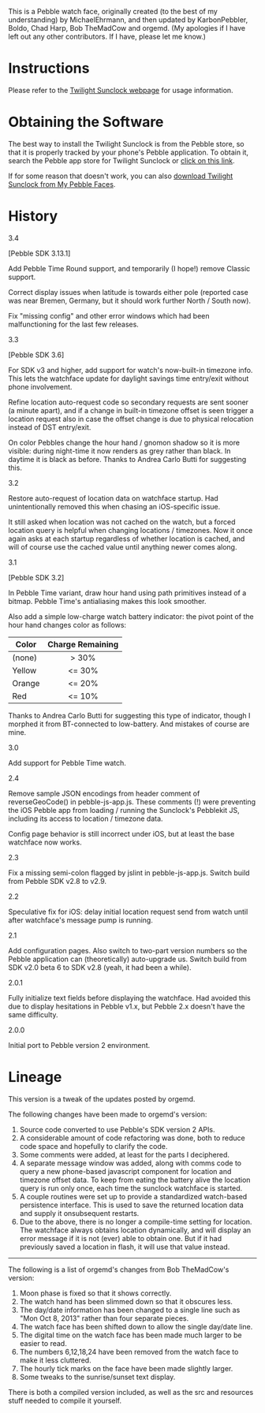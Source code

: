 This is a Pebble watch face, originally created (to the best of my understanding) by MichaelEhrmann, and then updated by KarbonPebbler, Boldo, Chad Harp, Bob TheMadCow and orgemd.  (My apologies if I have left out any other contributors.  If I have, please let me know.)

# Instructions

Please refer to the [Twilight Sunclock webpage](http://ewedel.github.io/pebble-sunclock/) for usage information.

# Obtaining the Software

The best way to install the Twilight Sunclock is from the Pebble store, so that it is properly tracked by your phone's Pebble application. To obtain it, search the Pebble app store for Twilight Sunclock or [click on this link](http://pblweb.com/appstore/52cbea986e5f7003cf000134/ "Twilight SunClock on the Pebble appstore").

If for some reason that doesn't work, you can also [download Twilight Sunclock from My Pebble Faces](http://www.mypebblefaces.com/apps/21510/9960/).

# History

3.4

[Pebble SDK 3.13.1]

Add Pebble Time Round support, and temporarily (I hope!) remove Classic support.

Correct display issues when latitude is towards either pole (reported case was near Bremen, Germany, but it should work further North / South now).

Fix "missing config" and other error windows which had been malfunctioning for the last few releases.

3.3

[Pebble SDK 3.6]

For SDK v3 and higher, add support for watch's now-built-in timezone info.  This lets the watchface update for daylight savings time entry/exit without phone involvement.

Refine location auto-request code so secondary requests are sent sooner (a minute apart), and if a change in built-in timezone offset is seen trigger a location request also in case the offset change is due to physical relocation instead of DST entry/exit.

On color Pebbles change the hour hand / gnomon shadow so it is more visible: during night-time it now renders as grey rather than black.  In daytime it is black as before.  Thanks to Andrea Carlo Butti for suggesting this.

3.2

Restore auto-request of location data on watchface startup. Had unintentionally removed this when chasing an iOS-specific issue.

It still asked when location was not cached on the watch, but a forced location query is helpful when changing locations / timezones. Now it once again asks at each startup regardless of whether location is cached, and will of course use the cached value until anything newer comes along.

3.1

[Pebble SDK 3.2]

In Pebble Time variant, draw hour hand using path primitives instead of a bitmap. Pebble Time's antialiasing makes this look smoother.

Also add a simple low-charge watch battery indicator: the pivot point of the hour hand changes color as follows:

| Color   | Charge Remaining |
| ------- |:----------------:|
| (none)  |       > 30%      |
| Yellow  |      <= 30%      |
| Orange  |      <= 20%      |
| Red     |      <= 10%      |

Thanks to Andrea Carlo Butti for suggesting this type of indicator, though I morphed it from BT-connected to low-battery. And mistakes of course are mine.

3.0

Add support for Pebble Time watch.

2.4

Remove sample JSON encodings from header comment of reverseGeoCode() in pebble-js-app.js.  These comments (!) were preventing the iOS Pebble app from loading / running the Sunclock's Pebblekit JS, including its access to location / timezone data.

Config page behavior is still incorrect under iOS, but at least the base watchface now works.

2.3

Fix a missing semi-colon flagged by jslint in pebble-js-app.js.  Switch build from Pebble SDK v2.8 to v2.9.

2.2

Speculative fix for iOS: delay initial location request send from watch until after watchface's message pump is running.

2.1

Add configuration pages.  Also switch to two-part version numbers so the Pebble application can (theoretically) auto-upgrade us.  Switch build from SDK v2.0 beta 6 to SDK v2.8 (yeah, it had been a while).

2.0.1

Fully initialize text fields before displaying the watchface. Had avoided this due to display hesitations in Pebble v1.x, but Pebble 2.x doesn't have the same difficulty.

2.0.0

Initial port to Pebble version 2 environment.

# Lineage

This version is a tweak of the updates posted by orgemd.

The following changes have been made to orgemd's version:

1.  Source code converted to use Pebble's SDK version 2 APIs.
2.  A considerable amount of code refactoring was done, both to reduce code space and hopefully to clarify the code.
3.  Some comments were added, at least for the parts I deciphered.
4.  A separate message window was added, along with comms code to query a new phone-based javascript component for location and timezone offset data.  To keep from eating the battery alive the location query is run only once, each time the sunclock watchface is started.
5.  A couple routines were set up to provide a standardized watch-based persistence interface.  This is used to save the returned location data and supply it onsubsequent restarts.
6.  Due to the above, there is no longer a compile-time setting for location. The watchface always obtains location dynamically, and will display an error message if it is not (ever) able to obtain one.  But if it had previously saved a location in flash, it will use that value instead.

-----------------------

The following is a list of orgemd's changes from Bob TheMadCow's version:

1.  Moon phase is fixed so that it shows correctly.
2.  The watch hand has been slimmed down so that it obscures less.
3.  The day/date information has been changed to a single line such as "Mon Oct 8, 2013" rather than four separate pieces.
4.  The watch face has been shifted down to allow the single day/date line.
5.  The digital time on the watch face has been made much larger to be easier to read.
6.  The numbers 6,12,18,24 have been removed from the watch face to make it less cluttered.
7.  The hourly tick marks on the face have been made slightly larger.
8.  Some tweaks to the sunrise/sunset text display.

There is both a compiled version included, as well as the src and resources stuff needed to compile it yourself.



